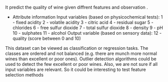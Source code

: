 It predict the quality of wine given diffrent features and observation .

* Attribute information
Input variables (based on physicochemical tests): 
1 - fixed acidity 
2 - volatile acidity 
3 - citric acid 
4 - residual sugar 
5 - chlorides 
6 - free sulfur dioxide 
7 - total sulfur dioxide 
8 - density 
9 - pH 
10 - sulphates 
11 - alcohol 
Output variable (based on sensory data): 
12 - quality (score between 0 and 10)

This dataset can be viewed as classification or regression tasks. 
The classes are ordered and not balanced (e.g. there are munch more normal wines than excellent or poor ones).
Outlier detection algorithms could be used to detect the few excellent or poor wines. Also, we are not sure if all input variables are relevant. So it could be interesting to test feature selection methods

